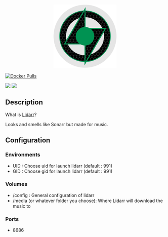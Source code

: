 <p align="center">
  <img width="200" height="200" src="https://raw.githubusercontent.com/lidarr/Lidarr/develop/Logo/512.png">
</p>

[![Docker Pulls](https://img.shields.io/docker/pulls/starbix/lidarr.svg)]()

[![](https://images.microbadger.com/badges/version/starbix/lidarr.svg)](https://microbadger.com/images/starbix/lidarr)
[![](https://images.microbadger.com/badges/image/starbix/lidarr.svg)](https://microbadger.com/images/starbix/lidarr)

## Description
What is [Lidarr](http://lidarr.audio)?

Looks and smells like Sonarr but made for music.

## Configuration
### Environments
* UID : Choose uid for launch lidarr (default : 991)
* GID : Choose gid for launch lidarr (default : 991)

### Volumes
* /config : General configuration of lidarr
* /media (or whatever folder you choose): Where Lidarr will download the music to

### Ports
* 8686
